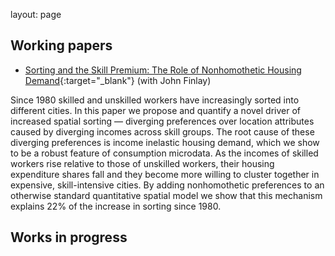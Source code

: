 layout: page

## Working papers

*	[Sorting and the Skill Premium: The Role of Nonhomothetic Housing Demand](papers/FW_wp_Oct20.pdf){:target="_blank"} (with John Finlay)

Since 1980 skilled and unskilled workers have increasingly sorted into different cities. In this paper we propose and quantify a novel driver of increased spatial sorting — diverging preferences over location attributes caused by diverging incomes across skill groups. The root cause of these diverging preferences is income inelastic housing demand, which we show to be a robust feature of consumption microdata. As the incomes of skilled workers rise relative to those of unskilled workers, their housing expenditure shares fall and they become more willing to cluster together in expensive, skill-intensive cities. By adding nonhomothetic preferences to an otherwise standard quantitative spatial model we show that this mechanism explains 22% of the increase in sorting since 1980.

## Works in progress
